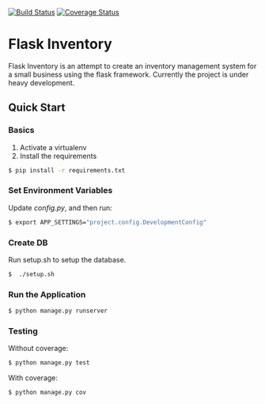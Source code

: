 [![Build Status](https://travis-ci.org/paris3200/flask-inventory.svg)](https://travis-ci.org/paris3200/flask-inventory) [![Coverage Status](https://coveralls.io/repos/paris3200/flask-inventory/badge.svg?branch=master&service=github)](https://coveralls.io/github/paris3200/flask-inventory?branch=master)

# Flask Inventory

Flask Inventory is an attempt to create an inventory management system for
a small business using the flask framework.  Currently the project is under heavy
development.  



## Quick Start

### Basics

1. Activate a virtualenv
1. Install the requirements
```sh
$ pip install -r requirements.txt
```

### Set Environment Variables

Update *config.py*, and then run:

```sh
$ export APP_SETTINGS="project.config.DevelopmentConfig"
```

### Create DB

Run setup.sh to setup the database. 

```sh
$  ./setup.sh
```

### Run the Application

```sh
$ python manage.py runserver
```

### Testing

Without coverage:

```sh
$ python manage.py test
```

With coverage:

```sh
$ python manage.py cov
```
